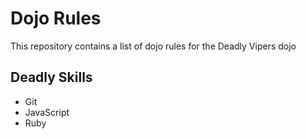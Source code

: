 Dojo Rules
==========

This repository contains a list of dojo rules for the Deadly Vipers dojo

## Deadly Skills

* Git
* JavaScript
* Ruby
